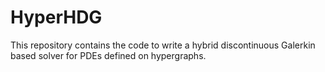 # HyperHDG
This repository contains the code to write a hybrid discontinuous Galerkin based solver for PDEs defined on hypergraphs.
